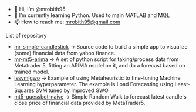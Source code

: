 - 👋 Hi, I’m @mrobith95
- 🌱 I’m currently learning Python. Used to main MATLAB and MQL 
- 📫 How to reach me: mrobith95@gmail.com

List of repository
- [mr-simple-candlestick](https://github.com/mrobith95/mr-simple-candlestick) -> Source code to build a simple app to visualize (some) financial data from yahoo finance. 
- [mr-mt5-arima](https://github.com/mrobith95/mr-mt5-arima) -> A set of python script for taking/process data from Metatrader 5, fitting an ARIMA model on it, and do a forecast based on trained model.
- [lssvmigwo](https://github.com/mrobith95/lssvmigwo) -> Example of using Metaheuristic to fine-tuning Machine Learning hyperparameter. The example is Load Forecasting using Least-Squares SVM tuned by Improved GWO
- [mt5-guessbot-naive](https://github.com/mrobith95/mt5-guessbot-naive) -> Simple Random Walk to forecast latest candle's close price of financial data provided by MetaTrader5.

<!---
mrobith95/mrobith95 is a ✨ special ✨ repository because its `README.md` (this file) appears on your GitHub profile.
You can click the Preview link to take a look at your changes.
--->
